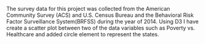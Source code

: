 The survey data for this project was collected from the American Community Survey (ACS) and U.S. Census Bureau and the Behavioral Risk Factor Surveillance System(BRFSS) during the year of 2014.
Using D3 I have create a scatter plot between two of the data variables such as Poverty vs. Healthcare and added circle element to represent the states.
